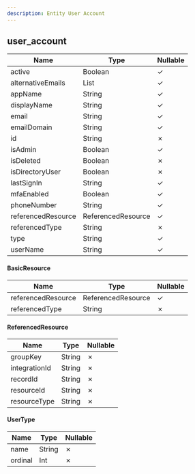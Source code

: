 ```yaml
---
description: Entity User Account
---
```

user_account
------------

| **Name**           | **Type**           | **Nullable** |
| ------------------ | ------------------ | ------------ |
| active             | Boolean            | &check;      |
| alternativeEmails  | List<String>       | &check;      |
| appName            | String             | &check;      |
| displayName        | String             | &check;      |
| email              | String             | &check;      |
| emailDomain        | String             | &check;      |
| id                 | String             | &cross;      |
| isAdmin            | Boolean            | &check;      |
| isDeleted          | Boolean            | &cross;      |
| isDirectoryUser    | Boolean            | &cross;      |
| lastSignIn         | String             | &check;      |
| mfaEnabled         | Boolean            | &check;      |
| phoneNumber        | String             | &check;      |
| referencedResource | ReferencedResource | &check;      |
| referencedType     | String             | &cross;      |
| type               | String             | &check;      |
| userName           | String             | &check;      |

#### BasicResource
| **Name**           | **Type**           | **Nullable** |
| ------------------ | ------------------ | ------------ |
| referencedResource | ReferencedResource | &check;      |
| referencedType     | String             | &cross;      |

#### ReferencedResource
| **Name**      | **Type** | **Nullable** |
| ------------- | -------- | ------------ |
| groupKey      | String   | &cross;      |
| integrationId | String   | &cross;      |
| recordId      | String   | &cross;      |
| resourceId    | String   | &cross;      |
| resourceType  | String   | &cross;      |

#### UserType
| **Name** | **Type** | **Nullable** |
| -------- | -------- | ------------ |
| name     | String   | &cross;      |
| ordinal  | Int      | &cross;      |
